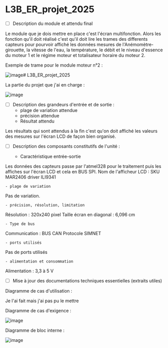 # L3B_ER_projet_2025

- [ ] Description du module et attendu final

Le module que je dois mettre en place c'est l'écran multifonction. Alors les fonction qu'il doit réalisé c'est qu'il doit lire les trames des differents capteurs pour pourvoir affiché les données mesures de l'Anémomètre-girouette, la vitesse de l'eau, la température, le débit et le niveau d'essence du moteur 1 et le régime moteur et totalisateur horaire du moteur 2. 

Exemple de trame pour le module moteur n°2 : 

![image](https://github.com/user-attachments/assets/46cdf7dd-1add-49dd-b231-b170790bfd0d)# L3B_ER_projet_2025 

La partie du projet que j'ai en charge :

![image](https://github.com/user-attachments/assets/17945f1c-a007-461d-bc29-03956196aba0)

- [ ] Description des grandeurs d'entrée et de sortie :
    - plage de variation attendue
    - précision attendue
    - Résultat attendu

Les résultats qui sont attendus à la fin c'est qu'on doit affiché les valeurs des mesures sur l'écran LCD de façon bien organisé. 

- [ ] Description des composants constitutifs de l'unité : 
 
    - Caractéristique entrée-sortie
      
Les données des capteurs passe par l'atmel328 pour le traitement puis les affiches sur l'écran LCD et cela en BUS SPI. 
Nom de l'afficheur LCD : SKU MAR2406 driver ILI9341

    - plage de variation

Pas de variation.
    
    - précision, résolution, limitation
    
Résolution : 320x240 pixel
Taille écran en diagonal : 6,096 cm

    - Type de bus
    
Communication : BUS CAN
Protocole SIMNET

    - ports utilisés

Pas de ports utilisés 

    - alimentation et consommation
    
Alimentation : 3,3 à 5 V


- [ ] Mise à jour des documentations techniques essentielles (extraits utiles)

Diagramme de cas d'utilisation : 

Je l'ai fait mais j'ai pas pu le mettre 

Diagramme de cas d'exigence : 

![image](https://github.com/user-attachments/assets/6e29507a-380d-4cdf-a1c4-6a16437841bf)

Diagramme de bloc interne : 

![image](https://github.com/user-attachments/assets/0de2050f-efe6-4dd4-805a-20fe3854c0a2)










